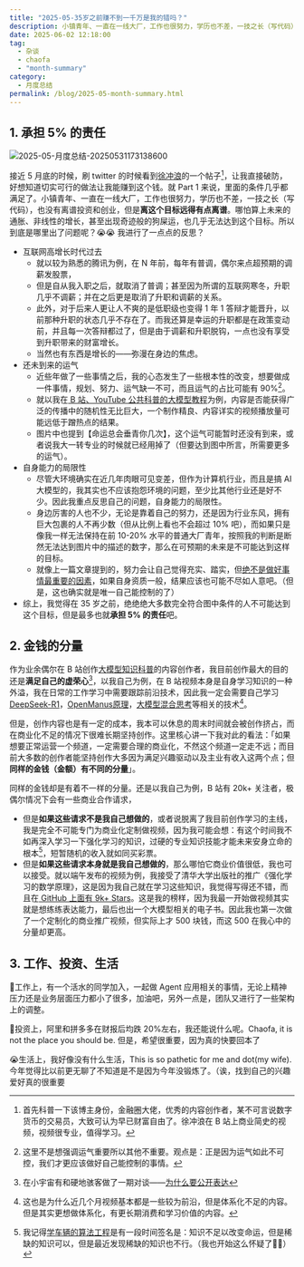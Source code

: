 ```yaml
---
title: "2025-05-35岁之前赚不到一千万是我的错吗？"
description: 小镇青年、一直在一线大厂，工作也很努力，学历也不差，一技之长（写代码），也没有离谱投资和创业，但是离赚一千万远得有点离谱。哪怕算上未来的通胀、非线性的增长，甚至出现奇迹般的狗屎运，也几乎无法达到这个目标。所以到底是哪里出了问题呢？
date: 2025-06-02 12:18:00
tag:
  - 杂谈
  - chaofa
  - "month-summary"
category:
  - 月度总结
permalink: /blog/2025-05-month-summary.html
---
```


## 1. 承担 5% 的责任

![2025-05-月度总结-20250531173138600](https://cfcdn.bruceyuan.com/blog/2025/2025-05-月度总结-20250531173138600.webp)

接近 5 月底的时候，刷 twitter 的时候看到[徐冲浪](https://x.com/cyrilxuq/status/1926911386908533172)的一个帖子[^2]，让我直接破防，好想知道切实可行的做法让我能赚到这个钱。就 Part 1 来说，里面的条件几乎都满足了。小镇青年、一直在一线大厂，工作也很努力，学历也不差，一技之长（写代码），也没有离谱投资和创业，但是**离这个目标远得有点离谱**。哪怕算上未来的通胀、非线性的增长，甚至出现奇迹般的狗屎运，也几乎无法达到这个目标。所以到底是哪里出了问题呢？😭😭 我进行了一点点的反思？

- 互联网高增长时代过去
	- 就以较为熟悉的腾讯为例，在 N 年前，每年有普调，偶尔来点超预期的调薪发股票，
	- 但是自从我入职之后，就取消了普调；甚至因为所谓的互联网寒冬，升职几乎不调薪；并在之后更是取消了升职和调薪的关系。
	- 此外，对于后来人更让人不爽的是低职级也变得 1 年 1 答辩才能晋升，以前那种升职的状态几乎不存在了。而我还算是幸运的升职都是在政策变动前，并且每一次答辩都过了，但是由于调薪和升职脱钩，一点也没有享受到升职带来的财富增长。
	- 当然也有东西是增长的——弥漫在身边的焦虑。
- 还未到来的运气
	- 近些年做了一些事情之后，我的心态发生了一些根本性的改变，想要做成一件事情，规划、努力、运气缺一不可，而且运气的占比可能有 90%[^1]。
	- 就以我在[ B 站、YouTube 公共科普的大模型教程](https://space.bilibili.com/12420432)为例，内容是否能获得广泛的传播中的随机性无比巨大，一个制作精良、内容详实的视频播放量可能远低于蹭热点的结果。
	- 图片中也提到【命运总会垂青你几次】，这个运气可能暂时还没有到来，或者说我大一转专业的时候就已经用掉了（但要达到图中所言，所需要更多的运气）。
- 自身能力的局限性
	- 尽管大环境确实在近几年肉眼可见变差，但作为计算机行业，而且是搞 AI 大模型的，我其实也不应该抱怨环境的问题，至少比其他行业还是好不少。因此我重点反思自己的问题，自身能力的局限性。
	- 身边厉害的人也不少，无论是靠着自己的努力，还是因为行业东风，拥有巨大包裹的人不再少数（但从比例上看也不会超过 10% 吧），而如果只是像我一样无法保持在前 10-20% 水平的普通大厂青年，按照我的判断是断然无法达到图片中的描述的数字，那么在可预期的未来是不可能达到这样的目标。
	- 就像上一篇文章提到的，努力会让自己觉得充实、踏实，但[绝不是做好事情最重要的因素](https://bruceyuan.com/blog/2025-04-month-summary.html)，如果自身资质一般，结果应该也可能不尽如人意吧。（但是，这也确实就是唯一自己能控制的了）
- 综上，我觉得在 35 岁之前，绝绝绝大多数完全符合图中条件的人不可能达到这个目标，但是最多也就**承担 5% 的责任**吧。


## 2. 金钱的分量

作为业余偶尔在 B 站创作[大模型知识科普](https://space.bilibili.com/12420432)的内容创作者，我目前创作最大的目的还是**满足自己的虚荣心**[^3]，以我自己为例，在 B 站视频本身是自身学习知识的一种外溢，我在日常的工作学习中需要跟踪前沿技术，因此我一定会需要自己学习 [DeepSeek-R1](https://bruceyuan.com/post/deepseek-r1-paper-reading-notes.html)，[OpenManus原理](https://www.youtube.com/watch?v=HW2EyHbm-Wk)，[大模型混合思考](https://bruceyuan.com/post/slow-fast-thinking-from-qwen3-thinking-mixed-to-adacot-to-adathinking.html)等相关的技术[^4]。

但是，创作内容也是有一定的成本，我本可以休息的周末时间就会被创作挤占，而在商业化不足的情况下很难长期坚持创作。这里核心讲一下我对此的看法：「如果想要正常运营一个频道，一定需要合理的商业化，不然这个频道一定走不远；而目前大多数的创作者能坚持创作大多因为满足兴趣驱动以及主业有收入这两个点；但**同样的金钱（金额）有不同的分量**」。

同样的金钱却是有着不一样的分量。还是以我自己为例，B 站有 20k+ 关注者，极偶尔情况下会有一些商业合作请求，
- 但是**如果这些请求不是我自己想做的**，或者说脱离了我目前创作学习的主线，我是完全不可能专门为商业化定制做视频，因为我可能会想：有这个时间我不如再深入学习一下强化学习的知识，过硬的专业知识技能才能未来安身立命的根本[^5]，短暂随机的收入就如同买彩票。
- 但是**如果这些请求本身就是我自己想做的**，那么哪怕它商业价值很低，我也可以接受。就以端午发布的视频为例，我接受了清华大学出版社的推广《强化学习的数学原理》，这是因为我自己就在学习这些知识，我觉得写得还不错，而且在[ GitHub 上面有 9k+ Stars](https://github.com/MathFoundationRL/Book-Mathematical-Foundation-of-Reinforcement-Learning)。这是我的榜样，因为我最一开始做视频其实就是想练练表达能力，最后也出一个大模型相关的电子书。因此我也第一次做了一个定制化的商业推广视频，但实际上才 500 块钱，而这 500 在我心中的分量却更高。

## 3. 工作、投资、生活

💪工作上，有一个活水的同学加入，一起做 Agent 应用相关的事情，无论上精神压力还是业务层面压力都小了很多，加油吧，另外一点是，团队又进行了一些架构上的调整。

🤣投资上，阿里和拼多多在财报后均跌 20%左右，我还能说什么呢。Chaofa, it is not the place you should be.  但是，希望很重要，因为真的快要回本了

😭生活上，我好像没有什么生活，This is so pathetic for me and dot(my wife). 今年觉得比以前更无聊了不知道是不是因为今年没锻炼了。（诶，找到自己的兴趣爱好真的很重要



[^1]: 这里不是想强调运气重要所以其他不重要。观点是：正是因为运气如此不可控，我们才更应该做好自己能控制的事情。

[^2]: 首先科普一下该博主身份，金融圈大佬，优秀的内容创作者，某不可言说数字货币的交易员，大致可认为早已财富自由了。徐冲浪在 B 站上商业简史的视频，视频很专业，值得学习。

[^3]: 在小宇宙有和硬地骇客做了一期对谈——[为什么要公开表达](https://www.xiaoyuzhoufm.com/episode/68024e35cdd692da1536e57f)

[^4]: 这也是为什么近几个月视频基本都是一些较为前沿，但是体系化不足的内容。但是其实更想做体系化，有更长期消费和学习价值的内容。

[^5]: 我记得[学车辆的算法工程](https://space.bilibili.com/669720247)是有一段时间签名是：知识不足以改变命运，但是稀缺的知识可以，但是最近发现稀缺的知识也不行。（我也开始这么怀疑了🤔🤔）
